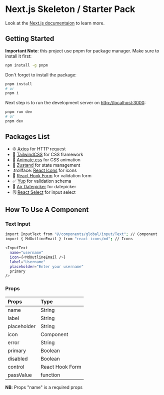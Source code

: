 # Next.js Skeleton / Starter Pack

Look at the [Next.js documentaion](https://nextjs.org/) to learn more.

## Getting Started

**Important Note**: this project use pnpm for package manager. Make sure to install it first:

```bash
npm install -g pnpm
```

Don't forget to install the package:

```bash
pnpm install
# or
pnpm i
```

Next step is to run the development server on [http://localhost:3000](http://localhost:3000):

```bash
pnpm run dev
# or
pnpm dev
```

## Packages List

- :globe_with_meridians: [Axios](https://axios-http.com/) for HTTP request
- :art: [TailwindCSS](https://tailwindcss.com/) for CSS framework
- :star2: [Animate.css](https://animate.style/) for CSS animation
- :open_file_folder: [Zustand](https://zustand-demo.pmnd.rs/) for state management
- :trollface: [React Icons](https://react-icons.github.io/react-icons/) for icons
- :memo: [React Hook Form](https://react-hook-form.com/) for validation form
- :white_check_mark: [Yup](https://www.npmjs.com/package/yup) for validation schema
- :calendar: [Air Datepicker](https://air-datepicker.com/) for datepicker
- :spiral_notepad: [React Select](https://react-select.com/home) for input select

## How To Use A Component

### Text Input

```bash
import InputText from "@/components/global/input/Text"; // Component
import { MdOutlineEmail } from "react-icons/md"; // Icons

<InputText
  name="username"
  icon={<MdOutlineEmail />}
  label="Username"
  placeholder="Enter your username"
  primary
/>
```

### Props

| Props       | Type            |
| :---------- | :-------------- |
| name        | String          |
| label       | String          |
| placeholder | String          |
| icon        | Component       |
| error       | String          |
| primary     | Boolean         |
| disabled    | Boolean         |
| control     | React Hook Form |
| passValue   | function        |

**NB**: Props "name" is a required props
